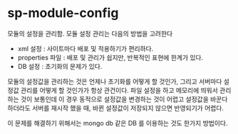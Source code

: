 # sp-module-config

모듈의 설정을 관리함. 모듈 설정 관리는 다음의 방법을 고려한다

 * xml 설정 : 사이트마다 배포 및 적용하기가 편리하다.
 * properties 파일 : 배포 및 관리가 쉽지만, 반복적인 표현에 한계가 있다.
 * DB 설정 : 초기화의 문제가 있다.
 
모듈의 설정값을 관리하는 것은 언제나 초기화를 어떻게 할 것인가, 그리고 서버마다 
설정값 관리를 어떻게 할 것인가가 항상 관건이다. 파일 설정을 하고 메모리에 띄워서
관리하는 것이 보통인데 이 경우 동적으로 설정값을 변경하는 것이 어렵고 설정값을 
바꾼다 하더라도 서버를 재시작 했을 때, 바뀐 설정값이 저장되지 않으면 반영되기가 어렵다.

이 문제를 해결하기 위해서는 mongo db 같은 DB 를 이용하는 것도 한가지 방법이다. 
 




